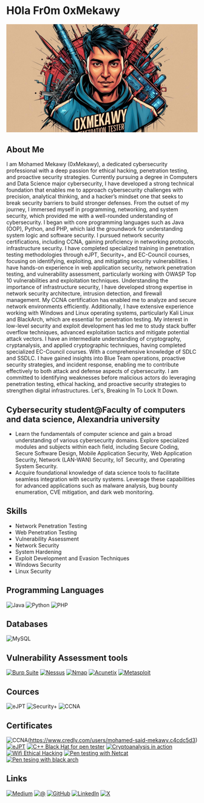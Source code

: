 # H0la Fr0m 0xMekawy
![ME](0xMekawyisapenetrationtester.jpg)

## About Me
I am Mohamed Mekawy (0xMekawy), a dedicated cybersecurity professional with a deep passion for ethical hacking, penetration testing, and proactive security strategies. Currently pursuing a degree in Computers and Data Science major cybersecurity, I have developed a strong technical foundation that enables me to approach cybersecurity challenges with precision, analytical thinking, and a hacker’s mindset one that seeks to break security barriers to build stronger defenses.
From the outset of my journey, I immersed myself in programming, networking, and system security, which provided me with a well-rounded understanding of cybersecurity. I began with core programming languages such as Java (OOP), Python, and PHP, which laid the groundwork for understanding system logic and software security. I pursued network security certifications, including CCNA, gaining proficiency in networking protocols, infrastructure security. 
I have completed specialized training in penetration testing methodologies through eJPT, Security+, and EC-Council courses, focusing on identifying, exploiting, and mitigating security vulnerabilities. I have hands-on experience in web application security, network penetration testing, and vulnerability assessment, particularly working with OWASP Top 10 vulnerabilities and exploitation techniques. Understanding the importance of infrastructure security, I have developed strong expertise in network security architecture, intrusion detection, and firewall management. My CCNA certification has enabled me to analyze and secure network environments efficiently. Additionally, I have extensive experience working with Windows and Linux operating systems, particularly Kali Linux and BlackArch, which are essential for penetration testing. 
My interest in low-level security and exploit development has led me to study stack buffer overflow techniques, advanced exploitation tactics and mitigate potential attack vectors. I have an intermediate understanding of cryptography, cryptanalysis, and applied cryptographic techniques, having completed specialized EC-Council courses. With a comprehensive knowledge of SDLC and SSDLC. 
I have gained insights into Blue Team operations, proactive security strategies, and incident response, enabling me to contribute effectively to both attack and defense aspects of cybersecurity. I am committed to identifying weaknesses before malicious actors do leveraging penetration testing, ethical hacking, and proactive security strategies to strengthen digital infrastructures. 
Let's, Breaking In To Lock It Down.

## Cybersecurity student@Faculty of computers and data science, Alexandria university
- Learn the fundamentals of computer science and gain a broad understanding of various cybersecurity domains. Explore specialized modules and subjects within each field, including Secure Coding, Secure Software Design, Mobile Application Security, Web Application Security, Network (LAN-WAN) Security, IoT Security, and Operating System Security.
- Acquire foundational knowledge of data science tools to facilitate seamless integration with security systems. Leverage these capabilities for advanced applications such as malware analysis, bug bounty enumeration, CVE mitigation, and dark web monitoring.

## Skills
- Network Penetration Testing
- Web Penetration Testing
- Vulnerability Assessment
- Network Security
- System Hardening
- Exploit Development and Evasion Techniques
- Windows Security
- Linux Security

## Programming Languages
![Java](https://img.shields.io/badge/Java-F8981D?logo=java&logoColor=white&style=for-the-badge)
![Python](https://img.shields.io/badge/Python-3776AB?logo=python&logoColor=white&style=for-the-badge)
![PHP](https://img.shields.io/badge/PHP-777BB4?logo=php&logoColor=white&style=for-the-badge)

## Databases
![MySQL](https://img.shields.io/badge/MySQL-4479A1?logo=mysql&logoColor=white&style=for-the-badge)

## Vulnerability Assessment tools
[![Burp Suite](https://img.shields.io/badge/Burp_Suite-FF6347?logo=burpsuite&logoColor=white&style=for-the-badge)](https://portswigger.net/burp)
[![Nessus](https://img.shields.io/badge/Nessus-239120?logo=nessus&logoColor=white&style=for-the-badge)](https://www.tenable.com/products/nessus)
[![Nmap](https://img.shields.io/badge/Nmap-4D4D4D?logo=nmap&logoColor=white&style=for-the-badge)](https://nmap.org/)
[![Acunetix](https://img.shields.io/badge/Acunetix-900?logo=acunetix&logoColor=white&style=for-the-badge)](https://www.acunetix.com/)
[![Metasploit](https://img.shields.io/badge/Metasploit-1F3C68?logo=metasploit&logoColor=white&style=for-the-badge)](https://www.metasploit.com/)

## Cources
![eJPT](https://img.shields.io/badge/OSCP-F57C00?logo=offensive-security&logoColor=white&style=for-the-badge)
![Security+](https://img.shields.io/badge/eWAPT-03A9F4?logo=elearnsecurity&logoColor=white&style=for-the-badge)
![CCNA](https://img.shields.io/badge/CRTP-B71C1C?logo=offensive-security&logoColor=white&style=for-the-badge)

## Certificates
![CCNA](https://img.shields.io/badge/CRTP-B71C1C?logo=offensive-security&logoColor=white&style=for-the-badge)(https://www.credly.com/users/mohamed-said-mekawy.c4cdc5d3)
[![eJPT](https://img.shields.io/badge/Microsoft_ATP-0078D4?logo=microsoft&logoColor=white&style=for-the-badge)](https://www.microsoft.com/en-us/security/business)
[![C++ Black Hat for pen tester](https://img.shields.io/badge/SentinelOne-222222?logo=sentinelone&logoColor=white&style=for-the-badge)](http://codered.eccouncil.org/certificate/c9b72a6a-7d18-4c71-bb29-941e11a2da2e?logged=true)
[![Cryptoanalysis in action](https://img.shields.io/badge/Carbon_Black-000000?logo=carbonblack&logoColor=white&style=for-the-badge)](https://codered.eccouncil.org/certificate/f9a1692b-ef7b-4d9d-a4e2-5e257fcd8f8d?logged=true)
[![Wifi Ethical Hacking](https://img.shields.io/badge/Cisco_AMP_EDR-80880?logo=cisco&logoColor=white&style=for-the-badge)](https://codered.eccouncil.org/certificate/dbb3f03e-6cc9-4a4a-831d-2238f56ce1d8?logged=true)
[![Pen testing with Netcat](https://img.shields.io/badge/Symantec-0066CC?logo=symantec&logoColor=white&style=for-the-badge)](https://codered.eccouncil.org/certificate/b5a8409f-cae8-424f-a298-20ca127d2efb?logged=true)
[![Pen tesing with black arch](https://img.shields.io/badge/Trend_Micro-FF6600?logo=trendmicro&logoColor=white&style=for-the-badge)](https://codered.eccouncil.org/certificate/e2a95cc2-1f91-4783-9c9a-8daf28193a30?logged=true)

## Links
[![Medium](https://img.shields.io/badge/Medium-FFFFFF?logo=medium&logoColor=black&style=for-the-badge)](https://medium.com/@mohamedsaidmekawy)
[![@](https://img.shields.io/badge/BLOG-E11E23?logoColor=white&style=for-the-badge)](mohamedsaidmekawy@outlook.com)
[![GitHub](https://img.shields.io/badge/GitHub-181717?logo=github&logoColor=white&style=for-the-badge)](https://github.com/Mekawy0x)
[![LinkedIn](https://img.shields.io/badge/LinkedIn-0077B5?logo=linkedin&logoColor=white&style=for-the-badge)](https://www.linkedin.com/in/mohamed-mekawy-84602426b/)
[![X](https://img.shields.io/badge/X-000000?logo=X&logoColor=white&style=for-the-badge)](https://twitter.com/Mekawy0x)
